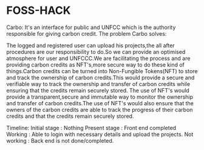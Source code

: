 # FOSS-HACK

Carbo: It's an interface for public and UNFCC which is the authority responsible for giving carbon credit.
The problem Carbo solves:

The logged and registered user can upload his projects,the all after procedures are our responsibility to do.So we can provide an optimised atmosphere for user and UNFCCC.We are facilitating the process and are providing carbon credits as NFT's,more secure way to do these kind of things.Carbon credits can be turned into Non-Fungible Tokens(NFT) to store and track the ownership of carbon credits.This would provide a secure and verifiable way to track the ownership and transfer of carbon credits while ensuring that the credits remain securely stored.
The use of NFT's would provide a transparent,secure and immutable way to monitor the ownership and transfer of carbon credits.The use of NFT's would also ensure that the owners of the carbon credits are able to track the progress of their carbon credits and that the credits remain securely stored.

Timeline:
Initial stage : Nothing
Present stage : Front end completed
Working : Able to login with necessary details and upload the projects.
Not working : Back end is not done/completed.
